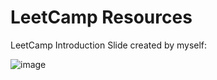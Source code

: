 ﻿# LeetCamp Resources

LeetCamp Introduction Slide created by myself:

![image](https://user-images.githubusercontent.com/73092944/229680338-11189515-468e-422a-8b4e-d2221cb93b9f.png)
